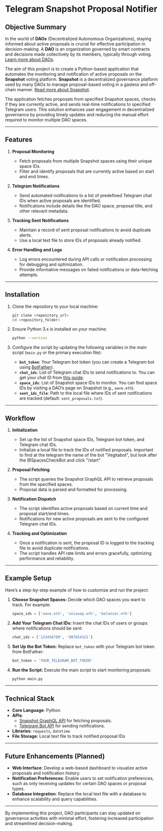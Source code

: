 # Telegram Snapshot Proposal Notifier

## Objective Summary
In the world of **DAOs** (Decentralized Autonomous Organizations), staying informed about active proposals is crucial for effective participation in decision-making. A **DAO** is an organization governed by smart contracts and decisions made collectively by its members, typically through voting. [Learn more about DAOs](https://ethereum.org/en/dao/).

The aim of this project is to create a Python-based application that automates the monitoring and notification of active proposals on the **Snapshot** voting platform. **Snapshot** is a decentralized governance platform used by many DAOs to manage proposal-based voting in a gasless and off-chain manner. [Read more about Snapshot](https://docs.snapshot.org/).

The application fetches proposals from specified Snapshot spaces, checks if they are currently active, and sends real-time notifications to specified Telegram users. This solution enhances user engagement in decentralized governance by providing timely updates and reducing the manual effort required to monitor multiple DAO spaces.

---

## Features

1. **Proposal Monitoring**
   - Fetch proposals from multiple Snapshot spaces using their unique space IDs.
   - Filter and identify proposals that are currently active based on start and end times.

2. **Telegram Notifications**
   - Send automated notifications to a list of predefined Telegram chat IDs when active proposals are identified.
   - Notifications include details like the DAO space, proposal title, and other relevant metadata.

3. **Tracking Sent Notifications**
   - Maintain a record of sent proposal notifications to avoid duplicate alerts.
   - Use a local text file to store IDs of proposals already notified.

4. **Error Handling and Logs**
   - Log errors encountered during API calls or notification processing for debugging and optimization.
   - Provide informative messages on failed notifications or data-fetching attempts.

---

## Installation

1. Clone the repository to your local machine:
    ```bash
    git clone <repository_url>
    cd <repository_folder>
    ```

2. Ensure Python 3.x is installed on your machine:
    ```bash
    python --version
    ```

3. Configure the script by updating the following variables in the main script (`main.py` or the primary execution file):

    - **`bot_token`**: Your Telegram bot token (you can create a Telegram bot using [BotFather](https://t.me/botfather)).
    - **`chat_ids`**: List of Telegram chat IDs to send notifications to. You can get your chat ID from [this guide](https://t.me/userinfobot).
    - **`space_ids`**: List of Snapshot space IDs to monitor. You can find space IDs by visiting a DAO’s page on Snapshot (e.g., `aave.eth`).
    - **`sent_ids_file`**: Path to the local file where IDs of sent notifications are tracked (default: `sent_proposals.txt`).

---

## Workflow

1. **Initialization**
   - Set up the list of Snapshot space IDs, Telegram bot token, and Telegram chat IDs.
   - Initialize a local file to track the IDs of notified proposals.
   Important to find at the telegram the name of the bot "Vegitabot", but look after the @SpacesCheckBot and click "/start"

2. **Proposal Fetching**
   - The script queries the Snapshot GraphQL API to retrieve proposals from the specified spaces.
   - Proposal data is parsed and formatted for processing.

3. **Notification Dispatch**
   - The script identifies active proposals based on current time and proposal start/end times.
   - Notifications for new active proposals are sent to the configured Telegram chat IDs.

4. **Tracking and Optimization**
   - Once a notification is sent, the proposal ID is logged to the tracking file to avoid duplicate notifications.
   - The script handles API rate limits and errors gracefully, optimizing performance and reliability.

---

## Example Setup

Here’s a step-by-step example of how to customize and run the project:

1. **Choose Snapshot Spaces:** Decide which DAO spaces you want to track. For example:
    ```python
    space_ids = ['aave.eth', 'uniswap.eth', 'balancer.eth']
    ```

2. **Add Your Telegram Chat IDs:** Insert the chat IDs of users or groups where notifications should be sent:
    ```python
    chat_ids = ['123456789', '987654321']
    ```

3. **Set Up the Bot Token:** Replace `bot_token` with your Telegram bot token from BotFather:
    ```python
    bot_token = 'YOUR_TELEGRAM_BOT_TOKEN'
    ```

4. **Run the Script:** Execute the main script to start monitoring proposals:
    ```bash
    python main.py
    ```

---

## Technical Stack

- **Core Language**: Python
- **APIs**:
  - [Snapshot GraphQL API](https://docs.snapshot.org/graphql) for fetching proposals.
  - [Telegram Bot API](https://core.telegram.org/bots/api) for sending notifications.
- **Libraries**: `requests`, `datetime`
- **File Storage**: Local text file to track notified proposal IDs

---

## Future Enhancements (Planned)

- **Web Interface**: Develop a web-based dashboard to visualize active proposals and notification history.
- **Notification Preferences**: Enable users to set notification preferences, such as only receiving updates for certain DAO spaces or proposal types.
- **Database Integration**: Replace the local text file with a database to enhance scalability and query capabilities.

---

By implementing this project, DAO participants can stay updated on governance activities with minimal effort, fostering increased participation and streamlined decision-making.
